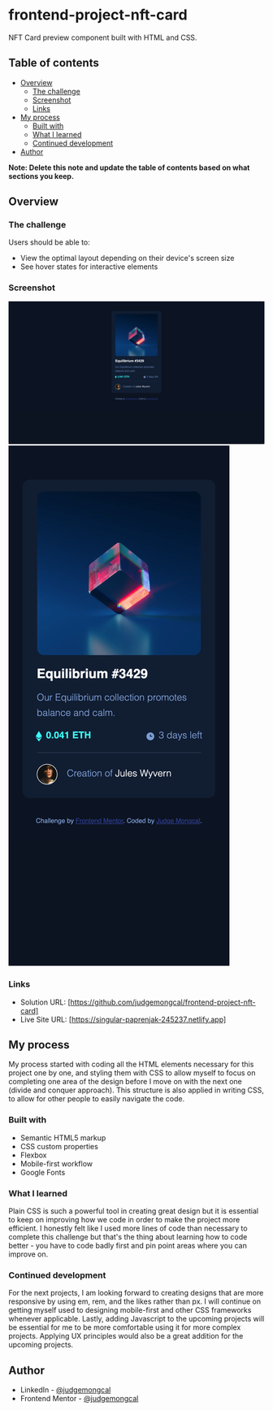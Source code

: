 # frontend-project-nft-card
 NFT Card preview component built with HTML and CSS.

## Table of contents

- [Overview](#overview)
  - [The challenge](#the-challenge)
  - [Screenshot](#screenshot)
  - [Links](#links)
- [My process](#my-process)
  - [Built with](#built-with)
  - [What I learned](#what-i-learned)
  - [Continued development](#continued-development)
- [Author](#author)

**Note: Delete this note and update the table of contents based on what sections you keep.**

## Overview

### The challenge

Users should be able to:

- View the optimal layout depending on their device's screen size
- See hover states for interactive elements

### Screenshot

![Desktop View](images/screenshot_desktop.png)
![Mobile View ](images/screenshot_mobile.png) 

### Links

- Solution URL: [https://github.com/judgemongcal/frontend-project-nft-card]
- Live Site URL: [https://singular-paprenjak-245237.netlify.app]

## My process

My process started with coding all the HTML elements necessary for this project one by one, and styling them with CSS to allow myself to focus on completing one area of the design before I move on with the next one (divide and conquer approach). This structure is also applied in writing CSS, to allow for other people to easily navigate the code. 

### Built with

- Semantic HTML5 markup
- CSS custom properties
- Flexbox
- Mobile-first workflow
- Google Fonts


### What I learned

Plain CSS is such a powerful tool in creating great design but it is essential to keep on improving how we code in order to make the project more efficient. I honestly felt like I used more lines of code than necessary to complete this challenge but that's the thing about learning how to code better - you have to code badly first and pin point areas where you can improve on.


### Continued development

For the next projects, I am looking forward to creating designs that are more responsive by using em, rem, and the likes rather than px. I will continue on getting myself used to designing mobile-first and other CSS frameworks whenever applicable. Lastly, adding Javascript to the upcoming projects will be essential for me to be more comfortable using it for more complex projects. Applying UX principles would also be a great addition for the upcoming projects.


## Author

- LinkedIn - [@judgemongcal](https://www.linkedin.com/in/judgemongcal/)
- Frontend Mentor - [@judgemongcal](https://www.frontendmentor.io/profile/judgemongcal)


